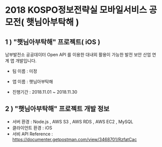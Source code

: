 # 2018 KOSPO정보전략실 모바일서비스 공모전( 햇님아부탁해 )

## 1 ) "햇님아부탁해" 프로젝트( iOS )

남부발전소 공공데이터 Open API 를 이용한 대내외 활용이 가능한 발전  보안 산업 연계 앱 개발입니다.

- 팀 이름 : 미정

- 앱 이름 : 햇님아부탁해

- 진행기간 : 2018.11.01 ~ 2018.11.30

## 2 ) "햇님아부탁해" 프로젝트 개발 정보

- 서버 환경 : Node.js , AWS S3 , AWS RDS , AWS EC2 , MySQL
- 클라이언트 환경 : iOS
- 서비 API Reference : https://documenter.getpostman.com/view/3468701/RzfatCac
